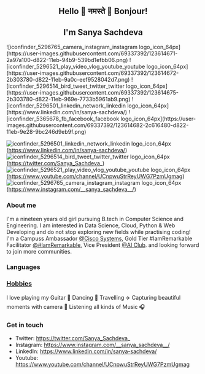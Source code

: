 ## <p align="center"> Hello 👋 नमस्ते 🙏 Bonjour! </p>
<h2 align="center">I'm Sanya Sachdeva </h2>
![iconfinder_5296765_camera_instagram_instagram logo_icon_64px](https://user-images.githubusercontent.com/69337392/123614671-2a97a100-d822-11eb-94b9-539bd1efbb06.png)
![iconfinder_5296521_play_video_vlog_youtube_youtube logo_icon_64px](https://user-images.githubusercontent.com/69337392/123614672-2b303780-d822-11eb-9a0c-eef9528042d7.png)
![iconfinder_5296514_bird_tweet_twitter_twitter logo_icon_64px](https://user-images.githubusercontent.com/69337392/123614675-2b303780-d822-11eb-969e-7733b5961ab9.png)
![iconfinder_5296501_linkedin_network_linkedin logo_icon_64px](https://www.linkedin.com/in/sanya-sachdeva/)
![iconfinder_5365678_fb_facebook_facebook logo_icon_64px](https://user-images.githubusercontent.com/69337392/123614682-2c616480-d822-11eb-9e28-9bc246d9eb9f.png)


![iconfinder_5296501_linkedin_network_linkedin logo_icon_64px](https://user-images.githubusercontent.com/69337392/123612258-04710180-d820-11eb-99eb-586f3080ea64.png)(https://www.linkedin.com/in/sanya-sachdeva/)
![iconfinder_5296514_bird_tweet_twitter_twitter logo_icon_64px](https://user-images.githubusercontent.com/69337392/123612268-063ac500-d820-11eb-90db-31ea25ae53d7.png)(https://twitter.com/Sanya_Sachdeva_)
![iconfinder_5296521_play_video_vlog_youtube_youtube logo_icon_64px](https://user-images.githubusercontent.com/69337392/123612278-076bf200-d820-11eb-8036-7027b0f34171.png)(https://www.youtube.com/channel/UCnpwuStrReyUWG7PzmUgmag)
![iconfinder_5296765_camera_instagram_instagram logo_icon_64px](https://user-images.githubusercontent.com/69337392/123612293-0935b580-d820-11eb-9ea3-888b32489337.png)(https://www.instagram.com/__sanya_sachdeva__/)

[1]: https://www.linkedin.com/in/sanya-sachdeva/
[2]: https://twitter.com/Sanya_Sachdeva_
[3]: https://www.youtube.com/channel/UCnpwuStrReyUWG7PzmUgmag 
[4]: https://www.instagram.com/__sanya_sachdeva__/


### About me
I'm a nineteen years old girl pursuing B.tech in Computer Science and Engineering. I am interested in Data Science, Cloud, Python & Web Developing and do not stop exploring new fields while practising coding! I'm a Campuss Ambassador [@Cisco Systems](https://www.cisco.com/c/en_in/index.html), Gold Tier #IamRemarkable Facilitator [@#IamRemarkable](https://iamremarkable.withgoogle.com/), Vice President [@AI Club](https://www.linkedin.com/company/amity-ai-club/). 
and looking forward to join more communities. 

### Languages

### [Hobbies](https://sanyasachdeva1.github.io/My-Website/)
I love playing my Guitar 🎸 Dancing 💃 Travelling ✈️ Capturing beautiful moments with camera 📸 Listening all kinds of Music 🎧

### Get in touch 
* Twitter: https://twitter.com/Sanya_Sachdeva_
* Instagram: https://www.instagram.com/__sanya_sachdeva__/
* LinkedIn: https://www.linkedin.com/in/sanya-sachdeva/
* Youtube: https://www.youtube.com/channel/UCnpwuStrReyUWG7PzmUgmag 
